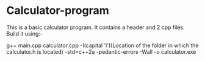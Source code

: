 # Calculator-program
This is a basic calculator program.
It contains a header and 2 cpp files.
Build it using:- 



g++ main.cpp calculator.cpp -I(capital 'i')(Location of the folder in which the calculator.h is located) -std=c++2a -pedantic-errors -Wall -o calculator.exe
